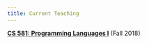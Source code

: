 ```yaml
---
title: Current Teaching
---
```


**[CS 581: Programming Languages I](teaching/cs581-fa18/)** (Fall 2018)
